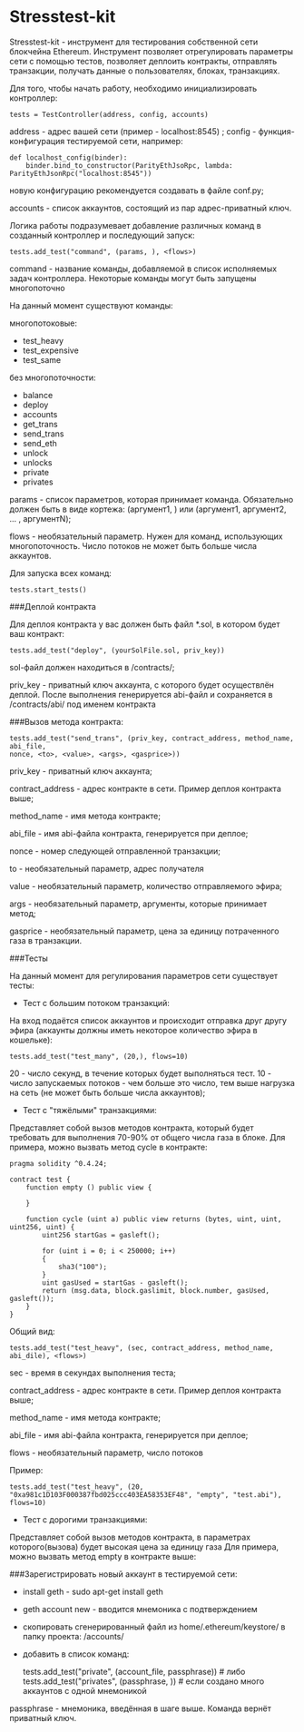 # Stresstest-kit

Stresstest-kit - инструмент для тестирования собственной сети блокчейна Ethereum. Инструмент позволяет
отрегулировать параметры сети  с помощью тестов, позволяет деплоить контракты, отправлять 
транзакции, получать данные о пользователях, блоках, транзакциях.

Для того, чтобы начать работу, необходимо инициализировать контроллер:

    tests = TestController(address, config, accounts)
    
address - адрес вашей сети (пример - localhost:8545) ;
config - функция-конфигурация тестируемой сети, например:

    def localhost_config(binder):
        binder.bind_to_constructor(ParityEthJsoRpc, lambda: ParityEthJsonRpc("localhost:8545"))
         
новую конфигурацию рекомендуется создавать в файле conf.py;

accounts - список аккаунтов, состоящий из пар адрес-приватный ключ.

Логика работы подразумевает добавление различных команд в созданный контроллер и последующий запуск:

    tests.add_test("command", (params, ), <flows>)

command - название команды, добавляемой в список исполняемых задач контроллера. Некоторые команды могут быть 
запущены многопоточно 

На данный момент существуют команды:

многопотоковые:
* test_heavy
* test_expensive
* test_same

без многопоточности:
* balance
* deploy
* accounts
* get_trans
* send_trans
* send_eth
* unlock
* unlocks
* private
* privates

params - список параметров, которая принимает команда. Обязательно должен быть в виде кортежа: (аргумент1, ) или (аргумент1, аргумент2, ... , аргументN);

flows - необязательный параметр. Нужен для команд, использующих многопоточность. Число потоков не может быть больше числа аккаунтов.

Для запуска всех команд:

    tests.start_tests()


###Деплой контракта

Для деплоя контракта у вас должен быть файл *.sol, в котором будет ваш контракт:
    
    tests.add_test("deploy", (yourSolFile.sol, priv_key))
    
sol-файл должен находиться в /contracts/;

priv_key - приватный ключ аккаунта, с которого будет осуществлён деплой.
После выполнения генерируется abi-файл и сохраняется в /contracts/abi/ под именем контракта


###Вызов метода контракта:
   
    tests.add_test("send_trans", (priv_key, contract_address, method_name, abi_file, 
    nonce, <to>, <value>, <args>, <gasprice>))
    
priv_key - приватный ключ аккаунта;

contract_address - адрес контракте в сети. Пример деплоя контракта выше;

method_name - имя метода контракте;

abi_file - имя abi-файла контракта, генерируется при деплое;

nonce - номер следующей отправленной транзакции;

to - необязательный параметр, адрес получателя

value - необязательный параметр, количество отправляемого эфира;

args - необязательный параметр, аргументы, которые принимает метод;

gasprice - необязательный параметр, цена за единицу потраченного газа в транзакции.


###Тесты

На данный момент для регулирования параметров сети существует тесты: 
- Тест с большим потоком транзакций: 

На вход подаётся список аккаунтов и происходит отправка друг другу
эфира (аккаунты должны иметь некоторое количество эфира в кошельке):
    
    
    tests.add_test("test_many", (20,), flows=10)
    
20 - число секунд, в течение которых будет выполняться тест.
10 - число запускаемых потоков - чем больше это число, тем выше нагрузка на сеть (не может быть больше числа аккаунтов);

- Тест с "тяжёлыми" транзакциями: 

Представляет собой вызов методов контракта, который будет
требовать для выполнения 70-90% от общего числа газа в блоке. Для примера, можно вызвать метод
cycle в контракте:


    pragma solidity ^0.4.24;
    
    contract test {
        function empty () public view {
            
        }
    
        function cycle (uint a) public view returns (bytes, uint, uint, uint256, uint) {
            uint256 startGas = gasleft();
    
            for (uint i = 0; i < 250000; i++)
            {
                sha3("100");
            }
            uint gasUsed = startGas - gasleft();
            return (msg.data, block.gaslimit, block.number, gasUsed, gasleft());
        }
    }

Общий вид:

    tests.add_test("test_heavy", (sec, contract_address, method_name, abi_dile), <flows>)

sec - время в секундах выполнения теста;
    
contract_address - адрес контракте в сети. Пример деплоя контракта выше;

method_name - имя метода контракте;

abi_file - имя abi-файла контракта, генерируется при деплое;

flows - необязательный параметр, число потоков

Пример:

    tests.add_test("test_heavy", (20, "0xa981c1D103F000387fbd025ccc403EA58353EF48", "empty", "test.abi"), flows=10)

- Тест с дорогими транзакциями:

Представляет собой вызов методов контракта, в параметрах которого(вызова) будет высокая цена за единицу газа
Для примера, можно вызвать метод empty в контракте выше:



###Зарегистрировать новый аккаунт в тестируемой сети:

* install geth - sudo apt-get install geth
* geth account new - вводится мнемоника с подтверждением
* скопировать сгенерированный файл из home/.ethereum/keystore/ в папку проекта: /accounts/
* добавить в список команд:
    
    
    tests.add_test("private", (account_file, passphrase)) # либо
    tests.add_test("privates", (passphrase, )) # если создано много аккаунтов с одной мнемоникой
    
passphrase - мнемоника, введённая в шаге выше. Команда вернёт приватный ключ.

    
